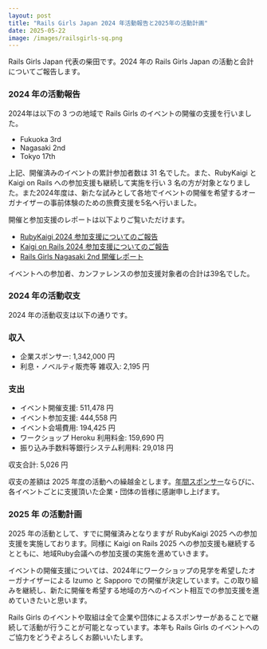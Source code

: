 ```yaml
---
layout: post
title: "Rails Girls Japan 2024 年活動報告と2025年の活動計画"
date: 2025-05-22
image: /images/railsgirls-sq.png
---
```


Rails Girls Japan 代表の柴田です。2024 年の Rails Girls Japan の活動と会計についてご報告します。

### 2024 年の活動報告

2024年は以下の 3 つの地域で Rails Girls のイベントの開催の支援を行いました。

* Fukuoka 3rd
* Nagasaki 2nd
* Tokyo 17th

上記、開催済みのイベントの累計参加者数は 31 名でした。また、RubyKaigi と Kaigi on Rails への参加支援も継続して実施を行い 3 名の方が対象となりました。また2024年度は、新たな試みとして各地でイベントの開催を希望するオーガナイザーの事前体験のための旅費支援を5名へ行いました。

開催と参加支援のレポートは以下よりご覧いただけます。

* [RubyKaigi 2024 参加支援についてのご報告](https://railsgirls.jp/2024/06/11/rubykaigi2024-support-for-alumni/)
* [Kaigi on Rails 2024 参加支援についてのご報告](https://railsgirls.jp/2024/12/08/kaigi-on-rails-2024-support-for-alumni/)
* [Rails Girls Nagasaki 2nd 開催レポート](https://railsgirls.jp/2025/03/01/railsgirls-nagasaki-2nd/)

イベントへの参加者、カンファレンスの参加支援対象者の合計は39名でした。

### 2024 年の活動収支

2024 年の活動収支は以下の通りです。

<h3>収入</h3>

* 企業スポンサー: 1,342,000 円
* 利息・ノベルティ販売等 雑収入: 2,195 円

<h3>支出</h3>

* イベント開催支援: 511,478 円
* イベント参加支援: 444,558 円
* イベント会場費用: 194,425 円
* ワークショップ Heroku 利用料金: 159,690 円
* 振り込み手数料等銀行システム利用料: 29,018 円

収支合計: 5,026 円

収支の差額は 2025 年度の活動への繰越金とします。[年間スポンサー](https://railsgirls.jp/sponsors/)ならびに、各イベントごとに支援頂いた企業・団体の皆様に感謝申し上げます。

### 2025 年 の活動計画

2025 年の活動として、すでに開催済みとなりますが RubyKaigi 2025 への参加支援を実施しております。同様に Kaigi on Rails 2025 への参加支援も継続するとともに、地域Ruby会議への参加支援の実施を進めていきます。

イベントの開催支援については、2024年にワークショップの見学を希望したオーガナイザーによる Izumo と Sapporo での開催が決定しています。この取り組みを継続し、新たに開催を希望する地域の方へのイベント相互での参加支援を進めていきたいと思います。

Rails Girls のイベントや取組は全て企業や団体によるスポンサーがあることで継続して活動が行うことが可能となっています。本年も Rails Girls のイベントへのご協力をどうぞよろしくお願いいたします。
